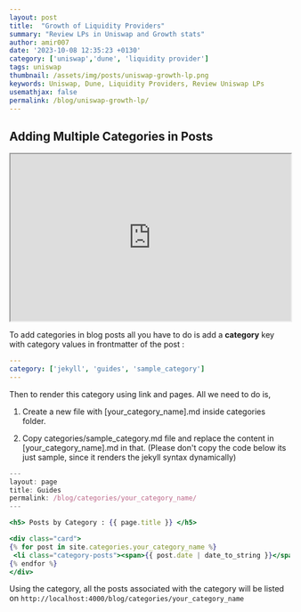 ```yaml
---
layout: post
title:  "Growth of Liquidity Providers"
summary: "Review LPs in Uniswap and Growth stats"
author: amir007
date: '2023-10-08 12:35:23 +0130'
category: ['uniswap','dune', 'liquidity provider']
tags: uniswap
thumbnail: /assets/img/posts/uniswap-growth-lp.png
keywords: Uniswap, Dune, Liquidity Providers, Review Uniswap LPs
usemathjax: false
permalink: /blog/uniswap-growth-lp/
---
```


## Adding Multiple Categories in Posts

<iframe src="https://dune.com/embeds/3119526/5205138" width="100%" height="300"></iframe>

To add categories in blog posts all you have to do is add a **category** key with category values in frontmatter of the post :

```yml
---
category: ['jekyll', 'guides', 'sample_category']
---
```

Then to render this category using link and pages. All we need to do is,

1. Create a new file with [your_category_name].md inside categories folder.

2. Copy categories/sample_category.md file and replace the content in [your_category_name].md in that. (Please don't copy the code below its just sample, since it renders the jekyll syntax dynamically)

```jsx
---
layout: page
title: Guides
permalink: /blog/categories/your_category_name/
---

<h5> Posts by Category : {{ page.title }} </h5>

<div class="card">
{% for post in site.categories.your_category_name %}
 <li class="category-posts"><span>{{ post.date | date_to_string }}</span> &nbsp; <a href="{{ post.url }}">{{ post.title }}</a></li>
{% endfor %}
</div>
```

Using the category, all the posts associated with the category will be listed on
`http://localhost:4000/blog/categories/your_category_name`
